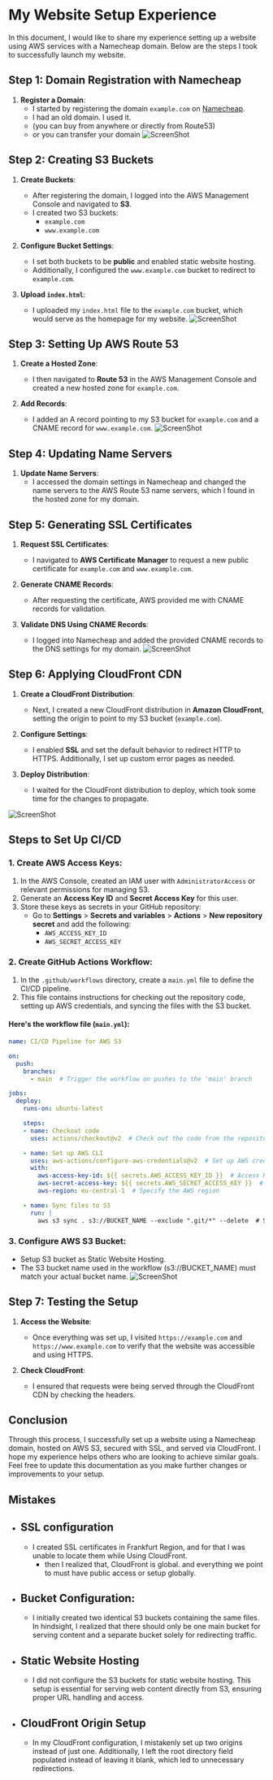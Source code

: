 # My Website Setup Experience

In this document, I would like to share my experience setting up a website using AWS services with a Namecheap domain. Below are the steps I took to successfully launch my website.

## Step 1: Domain Registration with Namecheap

1. **Register a Domain**: 
   - I started by registering the domain `example.com` on [Namecheap](https://www.namecheap.com/).
   - I had an old domain. I used it. 
   - (you can buy from anywhere or directly from Route53)
   - or you can transfer your domain
![ScreenShot](https://raw.githubusercontent.com/tanviralamcse/Launching-a-Static-Website-on-Amazon-S3/refs/heads/main/static-website-s3/Screenshots/Domain-10-10-2024_10_35_AM.png)
## Step 2: Creating S3 Buckets

1. **Create Buckets**:
   - After registering the domain, I logged into the AWS Management Console and navigated to **S3**.
   - I created two S3 buckets:
     - `example.com`
     - `www.example.com`

2. **Configure Bucket Settings**:
   - I set both buckets to be **public** and enabled static website hosting.
   - Additionally, I configured the `www.example.com` bucket to redirect to `example.com`.

3. **Upload `index.html`**:
   - I uploaded my `index.html` file to the `example.com` bucket, which would serve as the homepage for my website.
![ScreenShot](https://raw.githubusercontent.com/tanviralamcse/Launching-a-Static-Website-on-Amazon-S3/refs/heads/main/static-website-s3/Screenshots/s3%20buckets.png)
## Step 3: Setting Up AWS Route 53

1. **Create a Hosted Zone**:
   - I then navigated to **Route 53** in the AWS Management Console and created a new hosted zone for `example.com`.

2. **Add Records**:
   - I added an A record pointing to my S3 bucket for `example.com` and a CNAME record for `www.example.com`.
![ScreenShot](https://raw.githubusercontent.com/tanviralamcse/Launching-a-Static-Website-on-Amazon-S3/refs/heads/main/static-website-s3/Screenshots/route53.png)
## Step 4: Updating Name Servers

1. **Update Name Servers**:
   - I accessed the domain settings in Namecheap and changed the name servers to the AWS Route 53 name servers, which I found in the hosted zone for my domain.

## Step 5: Generating SSL Certificates

1. **Request SSL Certificates**:
   - I navigated to **AWS Certificate Manager** to request a new public certificate for `example.com` and `www.example.com`.

2. **Generate CNAME Records**:
   - After requesting the certificate, AWS provided me with CNAME records for validation.

3. **Validate DNS Using CNAME Records**:
   - I logged into Namecheap and added the provided CNAME records to the DNS settings for my domain.
![ScreenShot](https://raw.githubusercontent.com/tanviralamcse/Launching-a-Static-Website-on-Amazon-S3/refs/heads/main/static-website-s3/Screenshots/ACM.png)
## Step 6: Applying CloudFront CDN

1. **Create a CloudFront Distribution**:
   - Next, I created a new CloudFront distribution in **Amazon CloudFront**, setting the origin to point to my S3 bucket (`example.com`).

2. **Configure Settings**:
   - I enabled **SSL** and set the default behavior to redirect HTTP to HTTPS. Additionally, I set up custom error pages as needed.

3. **Deploy Distribution**:
   - I waited for the CloudFront distribution to deploy, which took some time for the changes to propagate.
  
![ScreenShot](https://github.com/tanviralamcse/Launching-a-Static-Website-on-Amazon-S3/blob/main/static-website-s3/Screenshots/cloudfront.png)

## Steps to Set Up CI/CD

### 1. Create AWS Access Keys:

1. In the AWS Console, created an IAM user with `AdministratorAccess` or relevant permissions for managing S3.
2. Generate an **Access Key ID** and **Secret Access Key** for this user.
3. Store these keys as secrets in your GitHub repository:
   - Go to **Settings** > **Secrets and variables** > **Actions** > **New repository secret** and add the following:
     - `AWS_ACCESS_KEY_ID`
     - `AWS_SECRET_ACCESS_KEY`

### 2. Create GitHub Actions Workflow:

1. In the `.github/workflows` directory, create a `main.yml` file to define the CI/CD pipeline.
2. This file contains instructions for checking out the repository code, setting up AWS credentials, and syncing the files with the S3 bucket.

#### Here's the workflow file (`main.yml`):

```yaml
name: CI/CD Pipeline for AWS S3

on:
  push:
    branches:
      - main  # Trigger the workflow on pushes to the 'main' branch

jobs:
  deploy:
    runs-on: ubuntu-latest

    steps:
    - name: Checkout code
      uses: actions/checkout@v2  # Check out the code from the repository

    - name: Set up AWS CLI
      uses: aws-actions/configure-aws-credentials@v2  # Set up AWS credentials
      with:
        aws-access-key-id: ${{ secrets.AWS_ACCESS_KEY_ID }}  # Access Key from GitHub Secrets
        aws-secret-access-key: ${{ secrets.AWS_SECRET_ACCESS_KEY }}  # Secret Key from GitHub Secrets
        aws-region: eu-central-1  # Specify the AWS region

    - name: Sync files to S3
      run: |
        aws s3 sync . s3://BUCKET_NAME --exclude ".git/*" --delete  # Sync files to the S3 bucket, excluding .git files
```
### 3. Configure AWS S3 Bucket:
   - Setup S3 bucket as Static Website Hosting.
   - The S3 bucket name used in the workflow (s3://BUCKET_NAME) must match your actual bucket name.
![ScreenShot](https://raw.githubusercontent.com/tanviralamcse/Launching-a-Static-Website-on-Amazon-S3/refs/heads/main/static-website-s3/Screenshots/gitworkflows.png)
## Step 7: Testing the Setup

1. **Access the Website**:
   - Once everything was set up, I visited `https://example.com` and `https://www.example.com` to verify that the website was accessible and using HTTPS.

2. **Check CloudFront**:
   - I ensured that requests were being served through the CloudFront CDN by checking the headers.

## Conclusion

Through this process, I successfully set up a website using a Namecheap domain, hosted on AWS S3, secured with SSL, and served via CloudFront. I hope my experience helps others who are looking to achieve similar goals. Feel free to update this documentation as you make further changes or improvements to your setup.

## Mistakes
  - ## SSL configuration
    - I created SSL certificates in Frankfurt Region, and for that I was unable to locate them while Using CloudFront. 
      - then I realized that, CloudFront is global. and everything we point to must have public access or setup globally. 
  - ## Bucket Configuration: 
      - I initially created two identical S3 buckets containing the same files. In hindsight, I realized that there should only be one main bucket for serving content and a separate bucket solely for redirecting traffic.

  - ## Static Website Hosting
      - I did not configure the S3 buckets for static website hosting. This setup is essential for serving web content directly from S3, ensuring proper URL handling and access.

  - ## CloudFront Origin Setup
      - In my CloudFront configuration, I mistakenly set up two origins instead of just one. Additionally, I left the root directory field populated instead of leaving it blank, which led to unnecessary redirections.
